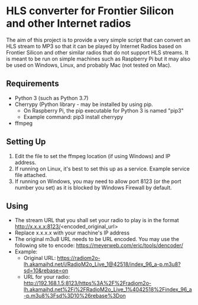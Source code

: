 # HLS converter for Frontier Silicon and other Internet radios

The aim of this project is to provide a very simple script that can convert an 
HLS stream to MP3 so that it can be played by Internet Radios based on Frontier
Silicon and other similar radios that do not support HLS streams. It is meant
to be run on simple machines such as Raspberry Pi but it may also be used on
Windows, Linux, and probably Mac (not tested on Mac).

## Requirements

* Python 3 (such as Python 3.7)
* Cherrypy (Python library - may be installed by using pip.
    * On Raspberry Pi, the pip executable for Python 3 is named "pip3"
    * Example command: pip3 install cherrypy
* ffmpeg

## Setting Up

1. Edit the file to set the ffmpeg location (if using Windows) and IP address.
1. If running on Linux, it's best to set this up as a service. Example service file attached.
1. If running on Windows, you may need to allow port 8123 (or the port number you set) as it is blocked by Windows Firewall by default.

## Using

* The stream URL that you shall set your radio to play is in the format http://x.x.x.x:8123/<encoded_original_url>
* Replace x.x.x.x with your machine's IP address
* The original m3u8 URL needs to be URL encoded. You may use the following site to encode: https://meyerweb.com/eric/tools/dencoder/
* Example:
    * Original URL: https://radiom2o-lh.akamaihd.net/i/RadioM2o_Live_1@42518/index_96_a-p.m3u8?sd=10&rebase=on
    * URL for your radio: http://192.168.1.5:8123/https%3A%2F%2Fradiom2o-lh.akamaihd.net%2Fi%2FRadioM2o_Live_1%4042518%2Findex_96_a-p.m3u8%3Fsd%3D10%26rebase%3Don
